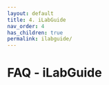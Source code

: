 ```yaml
---
layout: default
title: 4. iLabGuide
nav_order: 4
has_children: true
permalink: ilabguide/
---
```


# FAQ - iLabGuide

